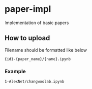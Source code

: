 # paper-impl
Implementation of basic papers

## How to upload

Filename should be formatted like below
```
{id}-{paper_name}/{name}.ipynb
```

### Example
```
1-AlexNet/changwoolab.ipynb
```
